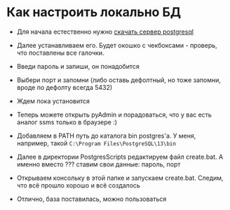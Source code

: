 # Как настроить локально БД

- Для начала естественно нужно [скачать сервер postgresql](
 https://www.enterprisedb.com/postgresql-tutorial-resources-training?cid=437)

 - Далее устанавливаем его. Будет окошко с чекбоксами - проверь, что поставлены все галочки.

 - Введи пароль и запиши, он понадобится

 - Выбери порт и запомни (либо оставь дефолтный, но тоже запомни, вроде по дефолту всегда 5432)

 - Ждем пока установится

 - Теперь можете открыть pyAdmin и порадоваться, что у вас есть аналог ssms только в браузере :)
 
 - Добавляем в PATH путь до каталога bin postgres'а. У меня, например, такой 
 ```C:\Program Files\PostgreSQL\13\bin```

 - Далее в директории PostgresScripts редактируем файл create.bat. А именно вместо ??? ставим свои данные: пароль, порт


- Открываем консольку в этой папке и запускаем create.bat. Следим, что всё прошло хорошо и всё создалось 

- Отлично, база поставилась, можно пользоваться


